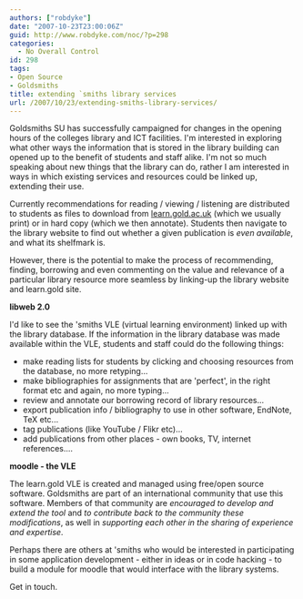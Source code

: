 ```yaml
---
authors: ["robdyke"]
date: "2007-10-23T23:00:06Z"
guid: http://www.robdyke.com/noc/?p=298
categories:
  - No Overall Control
id: 298
tags:
- Open Source
- Goldsmiths
title: extending `smiths library services
url: /2007/10/23/extending-smiths-library-services/
---
```

Goldsmiths SU has successfully campaigned for changes in the opening hours of the colleges library and ICT facilities. I'm interested in exploring what other ways the information that is stored in the library building can opened up to the benefit of students and staff alike. I'm not so much speaking about new things that the library can do, rather I am interested in ways in which existing services and resources could be linked up, extending their use.

Currently recommendations for reading / viewing / listening are distributed to students as files to download from [learn.gold.ac.uk](http://learn.gold.ac.uk "Goldsmiths Virtual Learnign Environment website") (which we usually print) or in hard copy (which we then annotate). Students then navigate to the library website to find out whether a given publication is _even available_, and what its shelfmark is.

However, there is the potential to make the process of recommending, finding, borrowing and even commenting on the value and relevance of a particular library resource more seamless by linking-up the library website and learn.gold site.

<!--more-->

**libweb 2.0**

I'd like to see the 'smiths VLE (virtual learning environment) linked up with the library database. If the information in the library database was made available within the VLE, students and staff could do the following things:

  * make reading lists for students by clicking and choosing resources from the database, no more retyping...
  * make bibliographies for assignments that are 'perfect', in the right format etc and again, no more typing...
  * review and annotate our borrowing record of library resources...
  * export publication info / bibliography to use in other software, EndNote, TeX etc...
  * tag publications (like YouTube / Flikr etc)...
  * add publications from other places - own books, TV, internet references....

**moodle - the VLE**

The learn.gold VLE is created and managed using free/open source software. Goldsmiths are part of an international community that use this software. Members of that community are _encouraged to develop and extend the tool_ and _to contribute back to the community these modifications_, as well in _supporting each other in the sharing of experience and expertise_.
  
Perhaps there are others at 'smiths who would be interested in participating in some application development - either in ideas or in code hacking - to build a module for moodle that would interface with the library systems.

Get in touch.